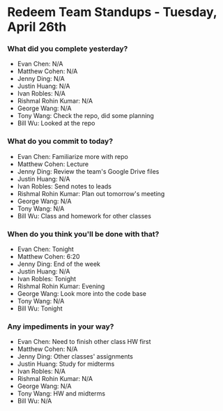 # Redeem Team Standups - Tuesday, April 26th

### What did you complete yesterday?
- Evan Chen: N/A
- Matthew Cohen: N/A
- Jenny Ding: N/A
- Justin Huang: N/A
- Ivan Robles: N/A
- Rishmal Rohin Kumar: N/A
- George Wang: N/A
- Tony Wang: Check the repo, did some planning
- Bill Wu: Looked at the repo

### What do you commit to today?
- Evan Chen: Familiarize more with repo
- Matthew Cohen: Lecture
- Jenny Ding: Review the team's Google Drive files
- Justin Huang: N/A
- Ivan Robles: Send notes to leads
- Rishmal Rohin Kumar: Plan out tomorrow's meeting
- George Wang: N/A
- Tony Wang: N/A
- Bill Wu: Class and homework for other classes

### When do you think you'll be done with that?
- Evan Chen: Tonight
- Matthew Cohen: 6:20
- Jenny Ding: End of the week
- Justin Huang: N/A
- Ivan Robles: Tonight
- Rishmal Rohin Kumar: Evening
- George Wang: Look more into the code base
- Tony Wang: N/A
- Bill Wu: Tonight

### Any impediments in your way?
- Evan Chen: Need to finish other class HW first
- Matthew Cohen: N/A
- Jenny Ding: Other classes' assignments
- Justin Huang: Study for midterms
- Ivan Robles:  N/A
- Rishmal Rohin Kumar: N/A
- George Wang: N/A
- Tony Wang: HW and midterms
- Bill Wu: N/A